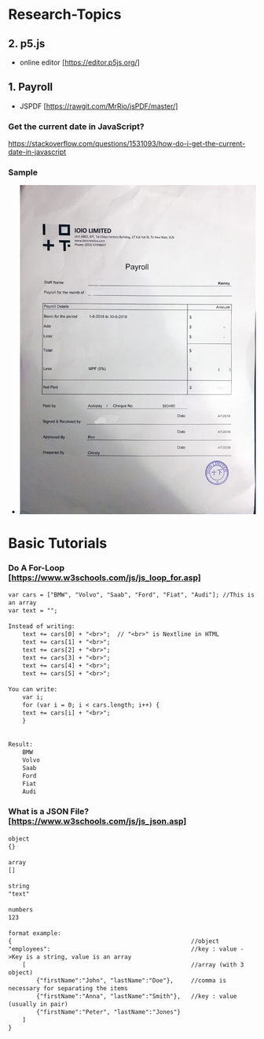 # Research-Topics
## 2. p5.js
* online editor [https://editor.p5js.org/]

## 1. Payroll
* JSPDF [https://rawgit.com/MrRio/jsPDF/master/]

### Get the current date in JavaScript?
https://stackoverflow.com/questions/1531093/how-do-i-get-the-current-date-in-javascript

### Sample
* ![alt text](https://github.com/ioio-creative/Research-Together/blob/master/reference/Payroll%20Example.jpg)

# Basic Tutorials

### Do A For-Loop [https://www.w3schools.com/js/js_loop_for.asp]
```
var cars = ["BMW", "Volvo", "Saab", "Ford", "Fiat", "Audi"]; //This is an array
var text = "";

Instead of writing:
    text += cars[0] + "<br>";  // "<br>" is Nextline in HTML
    text += cars[1] + "<br>"; 
    text += cars[2] + "<br>"; 
    text += cars[3] + "<br>"; 
    text += cars[4] + "<br>"; 
    text += cars[5] + "<br>";

You can write:
    var i;
    for (var i = 0; i < cars.length; i++) { 
    text += cars[i] + "<br>";
    }


Result:
    BMW
    Volvo
    Saab
    Ford
    Fiat
    Audi
```

### What is a JSON File? [https://www.w3schools.com/js/js_json.asp]
```
object
{}

array
[]

string
"text"

numbers
123

format example:
{                                                   //object
"employees":                                        //key : value ->Key is a string, value is an array
    [                                               //array (with 3 object)
        {"firstName":"John", "lastName":"Doe"},     //comma is necessary for separating the items
        {"firstName":"Anna", "lastName":"Smith"},   //key : value (usually in pair)
        {"firstName":"Peter", "lastName":"Jones"}
    ]
}

```


